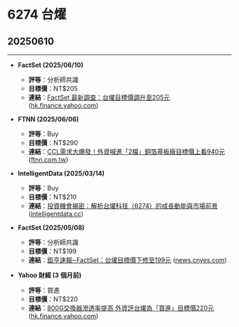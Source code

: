 # 6274 台燿

## 20250610
---

* **FactSet (2025/06/10)**

  * **評等**：分析師共識
  * **目標價**：NT\$205
  * **連結**：[FactSet 最新調查：台燿目標價調升至205元](https://hk.finance.yahoo.com/news/%E9%89%85%E4%BA%A8%E9%80%9F%E5%A0%B1-factset-%E6%9C%80%E6%96%B0%E8%AA%BF%E6%9F%A5-%E5%8F%B0%E7%87%BF-6274-121021564.html) ([hk.finance.yahoo.com][6])

* **FTNN (2025/06/06)**

  * **評等**：Buy
  * **目標價**：NT\$290
  * **連結**：[CCL需求大爆發！外資喊進「2檔」銅箔基板廠目標價上看940元](https://www.ftnn.com.tw/news/451638) ([ftnn.com.tw][7])

* **IntelligentData (2025/03/14)**

  * **評等**：Buy
  * **目標價**：NT\$210
  * **連結**：[投資機會揭密：解析台燿科技（6274）的成長動能與市場前景](https://intelligentdata.cc/%E5%8F%B0%E7%87%BF-6274-2025-03-14/) ([intelligentdata.cc][8])

* **FactSet (2025/05/08)**

  * **評等**：分析師共識
  * **目標價**：NT\$199
  * **連結**：[鉅亨速報 – FactSet：台燿目標價下修至199元](https://news.cnyes.com/news/id/5966352) ([news.cnyes.com][9])

* **Yahoo 財經 (3 個月前)**

  * **評等**：買進
  * **目標價**：NT\$220
  * **連結**：[800G交換器滲透率提高 外資評台燿為「買進」目標價220元](https://hk.finance.yahoo.com/quote/6274.TWO/) ([hk.finance.yahoo.com][10])

[1]: https://hk.finance.yahoo.com/news/%E9%89%85%E4%BA%A8%E9%80%9F%E5%A0%B1-factset-%E6%9C%80%E6%96%B0%E8%AA%BF%E6%9F%A5-%E8%81%AF%E8%8C%82-6213-141034198.html?utm_source=chatgpt.com "鉅亨速報- Factset 最新調查：聯茂(6213-TW)EPS預估上修至4.17元"
[2]: https://www.cmoney.tw/notes/note-detail.aspx?nid=951425&utm_source=chatgpt.com "【12:30 投資快訊】6213 聯茂：穩健成長與股價上揚 - 理財寶"
[3]: https://www.scribd.com/document/858467907/%E5%85%83%E5%A4%A7%E6%8A%95%E9%A1%A7-6213-%E8%81%AF%E8%8C%82-20250507?utm_source=chatgpt.com "元大投顧-6213-聯茂-20250507 - Scribd"
[4]: https://www.cmoney.tw/notes/note-detail.aspx?nid=903680&utm_source=chatgpt.com "6213聯茂：在高階PCB需求中漲幅達7.73%但前景需謹慎 - 理財寶"
[5]: https://www.cmoney.tw/notes/note-detail.aspx?nid=891799&utm_source=chatgpt.com "【12/20券商評等報告彙整】聯茂(6213) 今日僅1家券商發布 ... - 理財寶"
[6]: https://hk.finance.yahoo.com/news/%E9%89%85%E4%BA%A8%E9%80%9F%E5%A0%B1-factset-%E6%9C%80%E6%96%B0%E8%AA%BF%E6%9F%A5-%E5%8F%B0%E7%87%BF-6274-121021564.html?utm_source=chatgpt.com "鉅亨速報- Factset 最新調查：台燿(6274-TW)目標價調升至205元"
[7]: https://www.ftnn.com.tw/news/451638?utm_source=chatgpt.com "CCL需求大爆發！外資喊進「2檔」銅箔基板廠目標價上看940元"
[8]: https://intelligentdata.cc/%E5%8F%B0%E7%87%BF-6274-2025-03-14/?utm_source=chatgpt.com "投資機會揭密：解析台燿科技（6274）的成長動能與市場前景"
[9]: https://news.cnyes.com/news/id/5966352?utm_source=chatgpt.com "Factset 最新調查：台燿(6274-TW)目標價調降至199元，幅度約3.16 ..."
[10]: https://hk.finance.yahoo.com/quote/6274.TWO/?utm_source=chatgpt.com "台燿(6274.TWO) 股價、新聞、報價和記錄 - Yahoo 財經"
